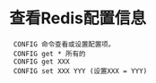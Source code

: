 # 查看Redis配置信息

```shell
 CONFIG 命令查看或设置配置项。
 CONFIG get * 所有的
 CONFIG get XXX
 CONFIG set XXX YYY (设置XXX = YYY)
```

